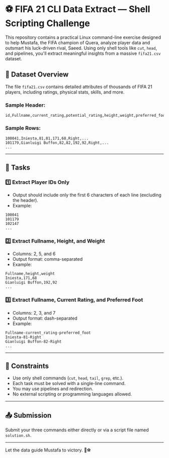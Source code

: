 # ⚽ FIFA 21 CLI Data Extract — Shell Scripting Challenge

This repository contains a practical Linux command-line exercise designed to help Mustafa, the FIFA champion of Quera, analyze player data and outsmart his luck-driven rival, Saeed. Using only shell tools like `cut`, `head`, and pipelines, you'll extract meaningful insights from a massive `fifa21.csv` dataset.

## 📁 Dataset Overview

The file `fifa21.csv` contains detailed attributes of thousands of FIFA 21 players, including ratings, physical stats, skills, and more.

### Sample Header:
```
id,Fullname,current_rating,potential_rating,height,weight,preferred_foot,...
```

### Sample Rows:
```
100041,Iniesta,81,81,171,68,Right,...
101179,Gianluigi Buffon,82,82,192,92,Right,...
...
```

---

## 🧪 Tasks

### 1️⃣ Extract Player IDs Only
- Output should include only the first 6 characters of each line (excluding the header).
- Example:
```
100041
101179
102147
...
```

### 2️⃣ Extract Fullname, Height, and Weight
- Columns: 2, 5, and 6
- Output format: comma-separated
- Example:
```
Fullname,height,weight
Iniesta,171,68
Gianluigi Buffon,192,92
...
```

### 3️⃣ Extract Fullname, Current Rating, and Preferred Foot
- Columns: 2, 3, and 7
- Output format: dash-separated
- Example:
```
Fullname-current_rating-preferred_foot
Iniesta-81-Right
Gianluigi Buffon-82-Right
...
```

---

## 🚫 Constraints

- Use only shell commands (`cut`, `head`, `tail`, `grep`, etc.).
- Each task must be solved with a single-line command.
- You may use pipelines and redirection.
- No external scripting or programming languages allowed.

---

## 📤 Submission

Submit your three commands either directly or via a script file named `solution.sh`.

---

Let the data guide Mustafa to victory. 🧠⚽
